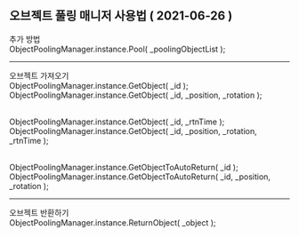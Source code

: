 오브젝트 풀링 매니저 사용법 ( 2021-06-26 )
------------

추가 방법 
<br>ObjectPoolingManager.instance.Pool( _poolingObjectList );</br>

------------
오브젝트 가져오기 
<br> ObjectPoolingManager.instance.GetObject( _id );
<br> ObjectPoolingManager.instance.GetObject( _id, _position, _rotation );

<br> ObjectPoolingManager.instance.GetObject( _id, _rtnTime );
<br> ObjectPoolingManager.instance.GetObject( _id, _position, _rotation, _rtnTime );

<br> ObjectPoolingManager.instance.GetObjectToAutoReturn( _id );
<br> ObjectPoolingManager.instance.GetObjectToAutoReturn( _id, _position, _rotation );


------------
오브젝트 반환하기 
<br> ObjectPoolingManager.instance.ReturnObject( _object ); </br>

